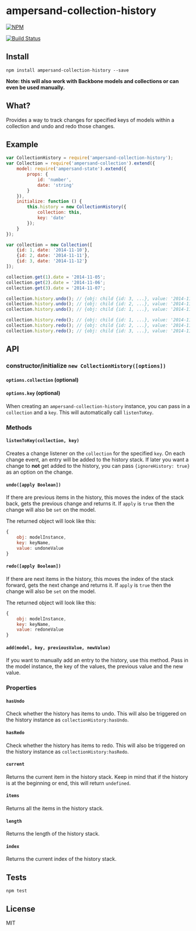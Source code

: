 ampersand-collection-history
===========

[![NPM](https://nodei.co/npm/ampersand-collection-history.png)](https://nodei.co/npm/ampersand-collection-history/)

[![Build Status](https://travis-ci.org/lukekarrys/ampersand-collection-history.png?branch=master)](https://travis-ci.org/lukekarrys/ampersand-collection-history)

## Install

`npm install ampersand-collection-history --save`

**Note: this will also work with Backbone models and collections or can even be used manually.**


## What?

Provides a way to track changes for specified keys of models within a collection and undo and redo those changes.


## Example

```js
var CollectionHistory = require('ampersand-collection-history');
var Collection = require('ampersand-collection').extend({
    model: require('ampersand-state').extend({
        props: {
            id: 'number',
            date: 'string'
        }
    }),
    initialize: function () {
        this.history = new CollectionHistory({
            collection: this,
            key: 'date'
        });
    }
});

var collection = new Collection([
    {id: 1, date: '2014-11-10'},
    {id: 2, date: '2014-11-11'},
    {id: 3, date: '2014-11-12'}
]);

collection.get(1).date = '2014-11-05';
collection.get(2).date = '2014-11-06';
collection.get(3).date = '2014-11-07';

collection.history.undo(); // {obj: child {id: 3, ...}, value: '2014-11-12'}
collection.history.undo(); // {obj: child {id: 2, ...}, value: '2014-11-11'}
collection.history.undo(); // {obj: child {id: 1, ...}, value: '2014-11-10'}

collection.history.redo(); // {obj: child {id: 1, ...}, value: '2014-11-05'}
collection.history.redo(); // {obj: child {id: 2, ...}, value: '2014-11-05'}
collection.history.redo(); // {obj: child {id: 3, ...}, value: '2014-11-07'}
```


## API

### constructor/initialize `new CollectionHistory([options])`
#### `options.collection` (optional)
#### `options.key` (optional)

When creating an `ampersand-collection-history` instance, you can pass in a `collection`
and a `key`. This will automatically call `listenToKey`.


### Methods

#### `listenToKey(collection, key)`

Creates a change listener on the `collection` for the specified `key`. On each change event, an entry
will be added to the history stack. If later you want a change to **not** get added to the history,
you can pass `{ignoreHistory: true}` as an option on the change.

#### `undo([apply Boolean])`

If there are previous items in the history, this moves the index of the stack back, gets the previous change and returns it.
If `apply` is `true` then the change will also be `set` on the model.

The returned object will look like this:

```js
{
    obj: modelInstance,
    key: keyName,
    value: undoneValue
}
```

#### `redo([apply Boolean])`

If there are next items in the history, this moves the index of the stack forward, gets the next change and returns it.
If `apply` is `true` then the change will also be `set` on the model.

The returned object will look like this:

```js
{
    obj: modelInstance,
    key: keyName,
    value: redoneValue
}
```

#### `add(model, key, previousValue, newValue)`

If you want to manually add an entry to the history, use this method. Pass in the
model instance, the key of the values, the previous value and the new value.


### Properties

#### `hasUndo`

Check whether the history has items to undo.
This will also be triggered on the history instance as `collectionHistory:hasUndo`.

#### `hasRedo`

Check whether the history has items to redo.
This will also be triggered on the history instance as `collectionHistory:hasRedo`.

#### `current`

Returns the current item in the history stack. Keep in mind that if the history
is at the beginning or end, this will return `undefined`.

#### `items`

Returns all the items in the history stack.

#### `length`

Returns the length of the history stack.

#### `index`

Returns the current index of the history stack.


## Tests

`npm test`


## License

MIT
